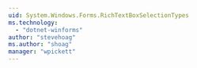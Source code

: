 ```yaml
---
uid: System.Windows.Forms.RichTextBoxSelectionTypes
ms.technology: 
  - "dotnet-winforms"
author: "stevehoag"
ms.author: "shoag"
manager: "wpickett"
---
```

